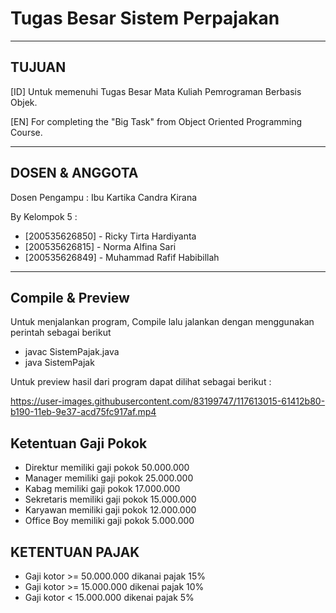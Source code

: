 # Tugas Besar Sistem Perpajakan

------------------------------------------------------------------------------

## TUJUAN

[ID] Untuk memenuhi Tugas Besar Mata Kuliah Pemrograman Berbasis Objek.

[EN] For completing the "Big Task" from Object Oriented Programming Course.

------------------------------------------------------------------------------

## DOSEN & ANGGOTA

Dosen Pengampu : Ibu Kartika Candra Kirana

By Kelompok 5 :
  - [200535626850] - Ricky Tirta Hardiyanta                         
  - [200535626815] - Norma Alfina Sari                     
  - [200535626849] - Muhammad Rafif Habibillah                 

------------------------------------------------------------------------------
## Compile & Preview
Untuk menjalankan program, Compile lalu jalankan dengan menggunakan perintah sebagai berikut

- javac SistemPajak.java
- java SistemPajak

Untuk preview hasil dari program dapat dilihat sebagai berikut :


https://user-images.githubusercontent.com/83199747/117613015-61412b80-b190-11eb-9e37-acd75fc917af.mp4



## Ketentuan Gaji Pokok

- Direktur memiliki gaji pokok 50.000.000
- Manager memiliki gaji pokok 25.000.000
- Kabag memiliki gaji pokok 17.000.000
- Sekretaris memiliki gaji pokok 15.000.000
- Karyawan memiliki gaji pokok 12.000.000
- Office Boy memiliki gaji pokok 5.000.000

## KETENTUAN PAJAK

- Gaji kotor >= 50.000.000 dikanai pajak 15%
- Gaji kotor >= 15.000.000 dikenai pajak 10%
- Gaji kotor <  15.000.000 dikenai pajak 5%
